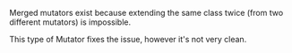Merged mutators exist because extending the same class twice (from two different mutators) is impossible.

This type of Mutator fixes the issue, however it's not very clean.
